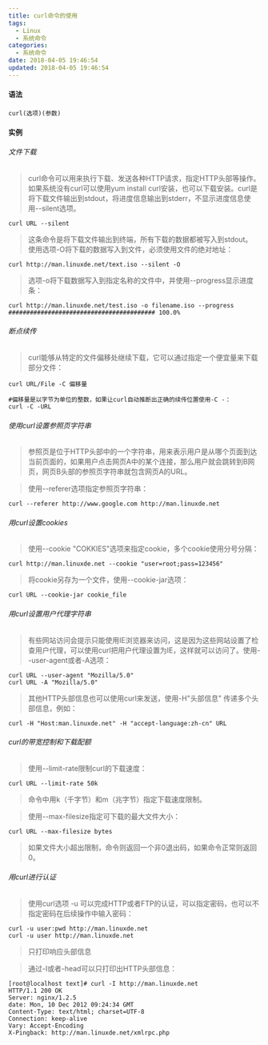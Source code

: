```yaml
---
title: curl命令的使用
tags:
  - Linux
  - 系统命令
categories:
  - 系统命令
date: 2018-04-05 19:46:54
updated: 2018-04-05 19:46:54
---
```


#### 语法

```
curl(选项)(参数)
```
#### 实例
###### 文件下载

> curl命令可以用来执行下载、发送各种HTTP请求，指定HTTP头部等操作。如果系统没有curl可以使用yum install curl安装，也可以下载安装。curl是将下载文件输出到stdout，将进度信息输出到stderr，不显示进度信息使用--silent选项。


```
curl URL --silent
```
> 这条命令是将下载文件输出到终端，所有下载的数据都被写入到stdout。
使用选项-O将下载的数据写入到文件，必须使用文件的绝对地址：


```
curl http://man.linuxde.net/text.iso --silent -O
```
> 选项-o将下载数据写入到指定名称的文件中，并使用--progress显示进度条：


```
curl http://man.linuxde.net/test.iso -o filename.iso --progress
######################################### 100.0%
```

###### 断点续传

> curl能够从特定的文件偏移处继续下载，它可以通过指定一个便宜量来下载部分文件：


```
curl URL/File -C 偏移量

#偏移量是以字节为单位的整数，如果让curl自动推断出正确的续传位置使用-C -：
curl -C -URL
```

###### 使用curl设置参照页字符串

> 参照页是位于HTTP头部中的一个字符串，用来表示用户是从哪个页面到达当前页面的，如果用户点击网页A中的某个连接，那么用户就会跳转到B网页，网页B头部的参照页字符串就包含网页A的URL。

> 使用--referer选项指定参照页字符串：


```
curl --referer http://www.google.com http://man.linuxde.net
```
###### 用curl设置cookies

> 使用--cookie "COKKIES"选项来指定cookie，多个cookie使用分号分隔：


```
curl http://man.linuxde.net --cookie "user=root;pass=123456"
```
> 将cookie另存为一个文件，使用--cookie-jar选项：


```
curl URL --cookie-jar cookie_file
```
###### 用curl设置用户代理字符串

> 有些网站访问会提示只能使用IE浏览器来访问，这是因为这些网站设置了检查用户代理，可以使用curl把用户代理设置为IE，这样就可以访问了。使用--user-agent或者-A选项：


```
curl URL --user-agent "Mozilla/5.0"
curl URL -A "Mozilla/5.0"
```

> 其他HTTP头部信息也可以使用curl来发送，使用-H"头部信息" 传递多个头部信息，例如：


```
curl -H "Host:man.linuxde.net" -H "accept-language:zh-cn" URL
```
###### curl的带宽控制和下载配额

> 使用--limit-rate限制curl的下载速度：


```
curl URL --limit-rate 50k
```
> 命令中用k（千字节）和m（兆字节）指定下载速度限制。

> 使用--max-filesize指定可下载的最大文件大小：


```
curl URL --max-filesize bytes
```
> 如果文件大小超出限制，命令则返回一个非0退出码，如果命令正常则返回0。

###### 用curl进行认证

> 使用curl选项 -u 可以完成HTTP或者FTP的认证，可以指定密码，也可以不指定密码在后续操作中输入密码：


```
curl -u user:pwd http://man.linuxde.net
curl -u user http://man.linuxde.net
```

> 只打印响应头部信息

> 通过-I或者-head可以只打印出HTTP头部信息：
> 

```
[root@localhost text]# curl -I http://man.linuxde.net
HTTP/1.1 200 OK
Server: nginx/1.2.5
date: Mon, 10 Dec 2012 09:24:34 GMT
Content-Type: text/html; charset=UTF-8
Connection: keep-alive
Vary: Accept-Encoding
X-Pingback: http://man.linuxde.net/xmlrpc.php
```
